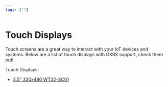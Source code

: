 ```yaml
---
tags: [""]
---
```

# Touch Displays

Touch screens are a great way to interact with your IoT devices and systems. Below are a list of touch displays with OXRS support, check them out!

Touch Displays:
- [3.5" 320x480 WT32-SC01](/add-ons/touch-displays/wt32-sc01.md)
